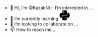 - 👋 Hi, I’m @KazakNi
:: I’m interested in ...
- 🌱 I’m currently learning <span style="color:blue"> <img height="32" width="32" src="python.svg"> </img> </span>
- 💞️ I’m looking to collaborate on ...
- 📫 How to reach me ...
